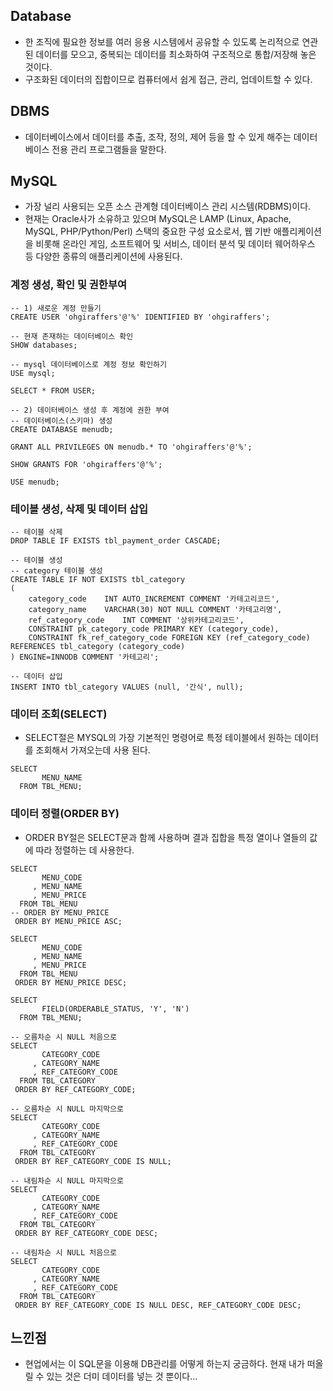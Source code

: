 ## Database
- 한 조직에 필요한 정보를 여러 응용 시스템에서 공유할 수 있도록 논리적으로 연관된 데이터를 모으고, 중복되는 데이터를 최소화하여 구조적으로 통합/저장해 놓은 것이다.
- 구조화된 데이터의 집합이므로 컴퓨터에서 쉽게 접근, 관리, 업데이트할 수 있다.

## DBMS
- 데이터베이스에서 데이터를 추출, 조작, 정의, 제어 등을 할 수 있게 해주는 데이터베이스 전용 관리 프로그램들을 말한다.

## MySQL
- 가장 널리 사용되는 오픈 소스 관계형 데이터베이스 관리 시스템(RDBMS)이다.
- 현재는 Oracle사가 소유하고 있으며 MySQL은 LAMP (Linux, Apache, MySQL, PHP/Python/Perl) 스택의 중요한 구성 요소로서, 웹 기반 애플리케이션을 비롯해 온라인 게임, 소프트웨어 및 서비스, 데이터 분석 및 데이터 웨어하우스 등 다양한 종류의 애플리케이션에 사용된다.

### 계정 생성, 확인 및 권한부여
```
-- 1) 새로운 계정 만들기
CREATE USER 'ohgiraffers'@'%' IDENTIFIED BY 'ohgiraffers';

-- 현재 존재하는 데이터베이스 확인
SHOW databases;

-- mysql 데이터베이스로 계정 정보 확인하기
USE mysql;

SELECT * FROM USER;

-- 2) 데이터베이스 생성 후 계정에 권한 부여
-- 데이터베이스(스키마) 생성
CREATE DATABASE menudb;

GRANT ALL PRIVILEGES ON menudb.* TO 'ohgiraffers'@'%';

SHOW GRANTS FOR 'ohgiraffers'@'%';

USE menudb;
```

### 테이블 생성, 삭제 및 데이터 삽입
```
-- 테이블 삭제
DROP TABLE IF EXISTS tbl_payment_order CASCADE;

-- 테이블 생성
-- category 테이블 생성
CREATE TABLE IF NOT EXISTS tbl_category
(
    category_code    INT AUTO_INCREMENT COMMENT '카테고리코드',
    category_name    VARCHAR(30) NOT NULL COMMENT '카테고리명',
    ref_category_code    INT COMMENT '상위카테고리코드',
    CONSTRAINT pk_category_code PRIMARY KEY (category_code),
    CONSTRAINT fk_ref_category_code FOREIGN KEY (ref_category_code) REFERENCES tbl_category (category_code)
) ENGINE=INNODB COMMENT '카테고리';

-- 데이터 삽입
INSERT INTO tbl_category VALUES (null, '간식', null);
```

### 데이터 조회(SELECT)
- SELECT절은 MYSQL의 가장 기본적인 명령어로 특정 테이블에서 원하는 데이터를 조회해서 가져오는데 사용 된다.
```   
SELECT 
       MENU_NAME
  FROM TBL_MENU;
```

### 데이터 정렬(ORDER BY)
- ORDER BY절은 SELECT문과 함께 사용하며 결과 집합을 특정 열이나 열들의 값에 따라 정렬하는 데 사용한다.
```
SELECT
       MENU_CODE
	 , MENU_NAME
     , MENU_PRICE
  FROM TBL_MENU
-- ORDER BY MENU_PRICE
 ORDER BY MENU_PRICE ASC;
 
SELECT 
       MENU_CODE
     , MENU_NAME
     , MENU_PRICE
  FROM TBL_MENU
 ORDER BY MENU_PRICE DESC; 
 
SELECT 
       FIELD(ORDERABLE_STATUS, 'Y', 'N')
  FROM TBL_MENU;
  
-- 오름차순 시 NULL 처음으로
SELECT
       CATEGORY_CODE
     , CATEGORY_NAME
     , REF_CATEGORY_CODE
  FROM TBL_CATEGORY
 ORDER BY REF_CATEGORY_CODE;
 
-- 오름차순 시 NULL 마지막으로
SELECT
       CATEGORY_CODE
     , CATEGORY_NAME
     , REF_CATEGORY_CODE
  FROM TBL_CATEGORY
 ORDER BY REF_CATEGORY_CODE IS NULL;
 
-- 내림차순 시 NULL 마지막으로
SELECT
       CATEGORY_CODE
     , CATEGORY_NAME
     , REF_CATEGORY_CODE
  FROM TBL_CATEGORY
 ORDER BY REF_CATEGORY_CODE DESC; 
 
-- 내림차순 시 NULL 처음으로
SELECT
       CATEGORY_CODE
     , CATEGORY_NAME
     , REF_CATEGORY_CODE
  FROM TBL_CATEGORY
 ORDER BY REF_CATEGORY_CODE IS NULL DESC, REF_CATEGORY_CODE DESC;

```

## 느낀점
- 현업에서는 이 SQL문을 이용해 DB관리를 어떻게 하는지 궁금하다. 현재 내가 떠올릴 수 있는 것은 더미 데이터를 넣는 것 뿐이다...